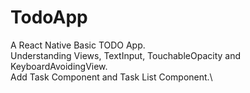 # TodoApp
A React Native Basic TODO App.\
Understanding Views, TextInput, TouchableOpacity and KeyboardAvoidingView.\
Add Task Component and Task List Component.\
